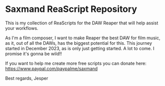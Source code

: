 # Saxmand ReaScript Repository

This is my collection of ReaScripts for the DAW Reaper that will help assist your workflows. 

As I'm a film composer, I want to make Reaper the best DAW for film music, as it, out of all the DAWs, has the biggest potential for this. 
This journey started in December 2023, as is only just getting started. A lot to come. I promise it's gonna be wild!! 

If you want to help me create more free scripts you can donate here: https://www.paypal.com/paypalme/saxmand

Best regards, Jesper